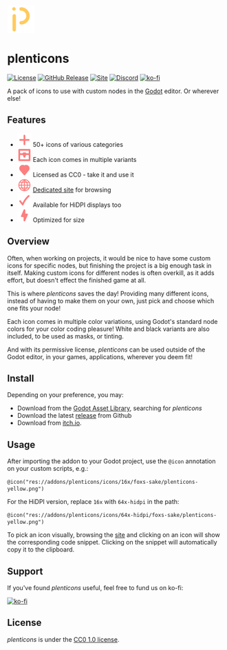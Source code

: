![plenticons](./icon.png)

# plenticons

[![License](https://img.shields.io/github/license/foxssake/plenticons)](https://github.com/foxssake/plenticons/blob/main/LICENSE)
[![GitHub Release](https://img.shields.io/github/v/release/foxssake/plenticons)](https://github.com/foxssake/plenticons/releases)
[![Site](https://img.shields.io/badge/Site-github.io-blue)](https://foxssake.github.io/plenticons/)
[![Discord](https://img.shields.io/discord/1253434107656933447?logo=discord&label=Discord)](https://discord.gg/xWGh4GskG5)
[![ko-fi](https://img.shields.io/badge/Support%20on-ko--fi-ff5e5b?logo=ko-fi)](https://ko-fi.com/T6T8WZD0W)

A pack of icons to use with custom nodes in the [Godot] editor. Or wherever
else!

## Features

* ![plus](./icons/2d/plus.svg) 50+ icons of various categories
* ![chest](./icons/objects/chest.svg) Each icon comes in multiple variants
* ![heart](./icons/creatures/heart-full.svg) Licensed as CC0 - take it and use it
* ![globe](./icons/objects/globe.svg) [Dedicated site] for browsing
* ![check](./icons/2d/checkmark.svg) Available for HiDPI displays too
* ![lightning](./icons/objects/lightning.svg) Optimized for size

## Overview

Often, when working on projects, it would be nice to have some custom icons for
specific nodes, but finishing the project is a big enough task in itself.
Making custom icons for different nodes is often overkill, as it adds effort,
but doesn't effect the finished game at all.

This is where *plenticons* saves the day! Providing many different icons,
instead of having to make them on your own, just pick and choose which one fits
your node!

Each icon comes in multiple color variations, using Godot's standard node
colors for your color coding pleasure! White and black variants are also
included, to be used as masks, or tinting.

And with its permissive license, *plenticons* can be used outside of the Godot
editor, in your games, applications, wherever you deem fit!

## Install

Depending on your preference, you may:

* Download from the [Godot Asset Library], searching for *plenticons*
* Download the latest [release] from Github
* Download from [itch.io].

## Usage

After importing the addon to your Godot project, use the `@icon` annotation on
your custom scripts, e.g.:

```gdscript
@icon("res://addons/plenticons/icons/16x/foxs-sake/plenticons-yellow.png")
```

For the HiDPI version, replace `16x` with `64x-hidpi` in the path:

```gdscript
@icon("res://addons/plenticons/icons/64x-hidpi/foxs-sake/plenticons-yellow.png")
```

To pick an icon visually, browsing the [site] and clicking on an icon will show
the corresponding code snippet. Clicking on the snippet will automatically copy
it to the clipboard.

## Support

If you've found *plenticons* useful, feel free to fund us on ko-fi:

[![ko-fi](https://ko-fi.com/img/githubbutton_sm.svg)](https://ko-fi.com/T6T8WZD0W)

## License

*plenticons* is under the [CC0 1.0 license](LICENSE).

[Dedicated site]: https://foxssake.github.io/plenticons/
[Godot]: https://godotengine.org/
[Godot Asset Library]: https://godotengine.org/asset-library/asset/3660
[itch.io]: https://foxssake.itch.io/plenticons
[release]: https://github.com/foxssake/plenticons/releases
[site]: https://foxssake.github.io/plenticons/
